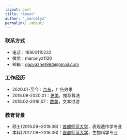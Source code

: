 ```yaml
---
layout: post
title: "About"
author: "_marcelyz"
permalink: /about/
---
```


### **联系方式**
- 电话：18800110232
- 微信：marcelyz1120
- 邮箱：gaoyazhe1994@gmail.com

### **工作经历**
- 2020.01-至今：[京东](https://www.jd.com/)，广告效果
- 2018.08-2020.01：[更美](https://www.igengmei.com/)，推荐算法
- 2018.02-2018.07：[数美](https://www.ishumei.com/)，文本过滤

### **教育背景**
- 硕士(2016.09~2019.06)：[首都师范大学](http://www.cnu.edu.cn/)，表观遗传学专业
- 本科(2012.09~2016.06)：[首都师范大学](http://www.cnu.edu.cn/)，生物科学专业
